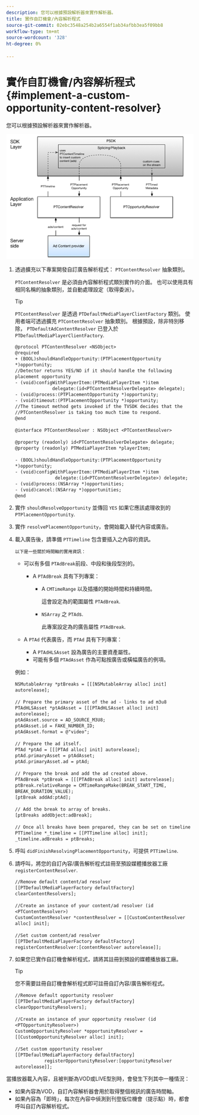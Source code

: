 ```yaml
---
description: 您可以根據預設解析器來實作解析器。
title: 實作自訂機會/內容解析程式
source-git-commit: 02ebc3548a254b2a6554f1ab34afbb3ea5f09bb8
workflow-type: tm+mt
source-wordcount: '328'
ht-degree: 0%

---
```


# 實作自訂機會/內容解析程式 {#implement-a-custom-opportunity-content-resolver}

您可以根據預設解析器來實作解析器。

<!--<a id="fig_CC41E2A66BDB4115821F33737B46A09B"></a>-->

![](assets/ios_psdk_content_resolver.png)

1. 透過擴充以下專案開發自訂廣告解析程式： `PTContentResolver` 抽象類別。

   `PTContentResolver` 是必須由內容解析程式類別實作的介面。 也可以使用具有相同名稱的抽象類別，並自動處理設定（取得委派）。

   >[!TIP]
   >
   >`PTContentResolver` 是透過 `PTDefaultMediaPlayerClientFactory` 類別。 使用者端可透過擴充 `PTContentResolver` 抽象類別。 根據預設，除非特別移除， `PTDefaultAdContentResolver` 已登入於 `PTDefaultMediaPlayerClientFactory`.

   ```
   @protocol PTContentResolver <NSObject> 
   @required 
   + (BOOL)shouldHandleOpportunity:(PTPlacementOpportunity *)opportunity;  
   //Detector returns YES/NO if it should handle the following placement opportunity 
   - (void)configWithPlayerItem:(PTMediaPlayerItem *)item  
                 delegate:(id<PTContentResolverDelegate> delegate); 
   - (void)process:(PTPlacementOpportunity *)opportunity; 
   - (void)timeout:(PTPlacementOpportunity *)opportunity;  
   //The timeout method gets invoked if the TVSDK decides that the  
   //PTContentResolver is taking too much time to respond. 
   @end 
   
   @interface PTContentResolver : NSObject <PTContentResolver> 
   
   @property (readonly) id<PTContentResolverDelegate> delegate; 
   @property (readonly) PTMediaPlayerItem *playerItem; 
   
   - (BOOL)shouldHandleOpportunity:(PTPlacementOpportunity *)opportunity; 
   - (void)configWithPlayerItem:(PTMediaPlayerItem *)item  
                  delegate:(id<PTContentResolverDelegate>) delegate; 
   - (void)process:(NSArray *)opportunities; 
   - (void)cancel:(NSArray *)opportunities; 
   @end
   ```

1. 實作 `shouldResolveOpportunity` 並傳回 `YES` 如果它應該處理收到的 `PTPlacementOpportunity`.
1. 實作 `resolvePlacementOpportunity`，會開始載入替代內容或廣告。
1. 載入廣告後，請準備 `PTTimeline` 包含要插入之內容的資訊。

       以下是一些關於時間軸的實用資訊：
   
   * 可以有多個 `PTAdBreak`前段、中段和後段型別的。

      * A `PTAdBreak` 具有下列專案：

         * A `CMTimeRange` 以及插播的開始時間和持續時間。

           這會設定為的範圍屬性 `PTAdBreak`.

         * `NSArray` 之 `PTAd`s.

           此專案設定為的廣告屬性 `PTAdBreak`.

   * A `PTAd` 代表廣告，而 `PTAd` 具有下列專案：

      * A `PTAdHLSAsset` 設為廣告的主要資產屬性。
      * 可能有多個 `PTAdAsset` 作為可點按廣告或橫幅廣告的例項。

   例如：

   ```
   NSMutableArray *ptBreaks = [[[NSMutableArray alloc] init] autorelease]; 
   
   // Prepare the primary asset of the ad - links to ad m3u8 
   PTAdHLSAsset *ptAdAsset = [[[PTAdHLSAsset alloc] init] autorelease]; 
   ptAdAsset.source = AD_SOURCE_M3U8; 
   ptAdAsset.id = FAKE_NUMBER_ID; 
   ptAdAsset.format = @"video"; 
   
   // Prepare the ad itself. 
   PTAd *ptAd = [[[PTAd alloc] init] autorelease]; 
   ptAd.primaryAsset = ptAdAsset; 
   ptAd.primaryAsset.ad = ptAd; 
   
   // Prepare the break and add the ad created above. 
   PTAdBreak *ptBreak = [[[PTAdBreak alloc] init] autorelease]; 
   ptBreak.relativeRange = CMTimeRangeMake(BREAK_START_TIME, BREAK_DURATION_VALUE); 
   [ptBreak addAd:ptAd]; 
   
   // Add the break to array of breaks. 
   [ptBreaks addObject:adBreak]; 
   
   // Once all breaks have been prepared, they can be set on timeline 
   PTTimeline *_timeline = [[PTTimeline alloc] init]; 
   _timeline.adBreaks = ptBreaks;
   ```

1. 呼叫 `didFinishResolvingPlacementOpportunity`，可提供 `PTTimeline`.
1. 請呼叫，將您的自訂內容/廣告解析程式註冊至預設媒體播放器工廠 `registerContentResolver`.

   ```
   //Remove default content/ad resolver 
   [[PTDefaultMediaPlayerFactory defaultFactory] clearContentResolvers]; 
   
   //Create an instance of your content/ad resolver (id <PTContentResolver>) 
   CustomContentResolver *contentResolver = [[CustomContentResolver alloc] init]; 
   
   //Set custom content/ad resolver 
   [[PTDefaultMediaPlayerFactory defaultFactory] registerContentResolver:[contentResolver autorelease]];
   ```

1. 如果您已實作自訂機會解析程式，請將其註冊到預設的媒體播放器工廠。

   >[!TIP]
   >
   >您不需要註冊自訂機會解析程式即可註冊自訂內容/廣告解析程式。

   ```
   //Remove default opportunity resolver 
   [[PTDefaultMediaPlayerFactory defaultFactory] clearOpportunityResolvers]; 
   
   //Create an instance of your opportunity resolver (id <PTOpportunityResolver>) 
   CustomOpportunityResolver *opportunityResolver = [[CustomOpportunityResolver alloc] init]; 
   
   //Set custom opportunity resolver 
   [[PTDefaultMediaPlayerFactory defaultFactory]  
              registerOpportunityResolver:[opportunityResolver autorelease]];
   ```

當播放器載入內容，且被判斷為VOD或LIVE型別時，會發生下列其中一種情況：

* 如果內容為VOD，自訂內容解析器會用於取得整個視訊的廣告時間軸。
* 如果內容為「即時」，每次在內容中偵測到刊登版位機會（提示點）時，都會呼叫自訂內容解析程式。
